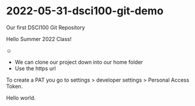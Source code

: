 # 2022-05-31-dsci100-git-demo
Our first DSCI100 Git Repository

Hello Summer 2022 Class!

☺️

- We can clone our project down into our home folder
- Use the https url

To create a PAT you go to settings > developer settings > Personal Access Token.

Hello world.
